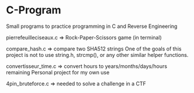 # C-Program

Small programs to practice programming in C and Reverse Engineering

pierrefeuilleciseaux.c => Rock-Paper-Scissors game (in terminal)

compare_hash.c => compare two SHA512 strings
One of the goals of this project is not to use string.h, strcmp(), or any other similar helper functions.

convertisseur_time.c => convert hours to years/months/days/hours remaining
Personal project for my own use

4pin_bruteforce.c => needed to solve a challenge in a CTF

